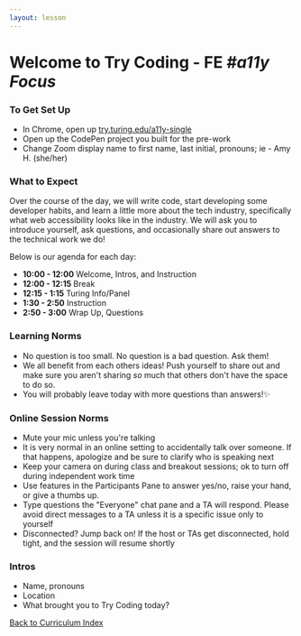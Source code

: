 ```yaml
---
layout: lesson
---
```


# Welcome to Try Coding - FE _#a11y Focus_

### To Get Set Up

- In Chrome, open up <a target="blank" href="https://try.turing.edu/a11y-single">try.turing.edu/a11y-single</a>
- Open up the CodePen project you built for the pre-work
- Change Zoom display name to first name, last initial, pronouns; ie - Amy H. (she/her)

### What to Expect

Over the course of the day, we will write code, start developing some developer habits, and learn a little more about the tech industry, specifically what web accessibility looks like in the industry.  We will ask you to introduce yourself, ask questions, and occasionally share out answers to the technical work we do! 

Below is our agenda for each day:

- **10:00 - 12:00** Welcome, Intros, and Instruction
- **12:00 - 12:15** Break
- **12:15 - 1:15** Turing Info/Panel
- **1:30 - 2:50**  Instruction
- **2:50 - 3:00**  Wrap Up, Questions

### Learning Norms

- No question is too small. No question is a bad question. Ask them!
- We all benefit from each others ideas! Push yourself to share out and make sure you aren't sharing _so_ much that others don't have the space to do so.
- You will probably leave today with more questions than answers!✨

### Online Session Norms

- Mute your mic unless you're talking
- It is very normal in an online setting to accidentally talk over someone. If that happens, apologize and be sure to clarify who is speaking next
- Keep your camera on during class and breakout sessions; ok to turn off during independent work time
- Use features in the Participants Pane to answer yes/no, raise your hand, or give a thumbs up.
- Type questions the "Everyone" chat pane and a TA will respond. Please avoid direct messages to a TA unless it is a specific issue only to yourself
- Disconnected? Jump back on! If the host or TAs get disconnected, hold tight, and the session will resume shortly

### Intros

- Name, pronouns
- Location
- What brought you to Try Coding today?

<a href="../">Back to Curriculum Index</a>
